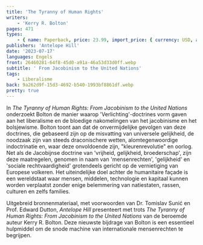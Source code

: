 ```yaml
---
title: 'The Tyranny of Human Rights'
writers:
    - 'Kerry R. Bolton'
pages: 471
types:
    - { name: Paperback, price: 23.99, import_price: { currency: USD, amount: 21.51 }, isbn: 978-1-956887-05-1, size: { height: 229, width: 152, depth: 27 }, supplier: 'Ex Libris' }
publishers: 'Antelope Hill'
date: '2023-07-17'
languages: Engels
front: 26460281-64f8-45d0-a91a-46a53d33d0ff.webp
subtitle: ' From Jacobinism to the United Nations'
tags:
    - Liberalisme
back: 9a262d9f-15d3-4692-b540-1993bf8861df.webp
pretty: true
---
```


In *The Tyranny of Human Rights: From Jacobinism to the United Nations* onderzoekt Bolton de manier waarop 'Verlichting'-doctrines vorm gaven aan het liberalisme en de bloedige nakomelingen van het jacobinisme en het bolsjewisme. Bolton toont aan dat de onvermijdelijke gevolgen van deze doctrines, die gebaseerd zijn op de misvatting van universele gelijkheid, de noodzaak zijn van steeds draconischere wetten, alomtegenwoordige indoctrinatie en, waar deze onvoldoende zijn, "kleurenrevolutie" en oorlog. Net als de Jacobijnse doctrine van 'vrijheid, gelijkheid, broederschap', zijn deze maatregelen, genomen in naam van 'mensenrechten', 'gelijkheid' en 'sociale rechtvaardigheid' grotendeels gericht op de vernietiging van Europese volkeren. Het uiteindelijke doel achter de humanitaire façade is een wereldstaat waar mensen, middelen, technologie en kapitaal kunnen worden verplaatst zonder enige belemmering van natiestaten, rassen, culturen en zelfs families.
 
Uitgebreid bronnenmateriaal, met voorwoorden van Dr. Tomislav Sunić en Prof. Edward Dutton, *Antelope Hill* presenteert met trots *The Tyranny of Human Rights: From Jacobinism to the United Nations* van de beroemde auteur Kerry R. Bolton. Deze nieuwste bijdrage van Bolton is een essentieel hulpmiddel om de snode machine van internationale mensenrechten te begrijpen.
